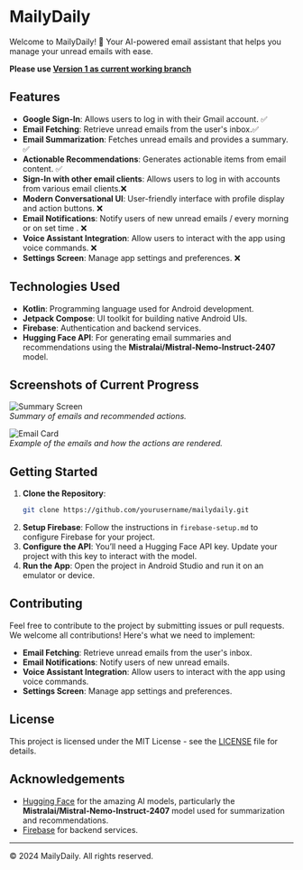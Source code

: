 # MailyDaily

Welcome to MailyDaily! 🌟 Your AI-powered email assistant that helps you manage your unread emails with ease.

**Please use [Version 1 as current working branch](https://github.com/mariankh1/MailyDailyAndroid/tree/version1)**

## Features

- **Google Sign-In**: Allows users to log in with their Gmail account. ✅
- **Email Fetching**: Retrieve unread emails from the user's inbox.✅
- **Email Summarization**: Fetches unread emails and provides a summary. ✅
- **Actionable Recommendations**: Generates actionable items from email content. ✅
- **Sign-In with other email clients**: Allows users to log in with accounts from various email clients.❌
- **Modern Conversational UI**: User-friendly interface with profile display and action buttons. ❌
- **Email Notifications**: Notify users of new unread emails / every morning or on set time . ❌
- **Voice Assistant Integration**: Allow users to interact with the app using voice commands. ❌
- **Settings Screen**: Manage app settings and preferences. ❌

## Technologies Used

- **Kotlin**: Programming language used for Android development.
- **Jetpack Compose**: UI toolkit for building native Android UIs.
- **Firebase**: Authentication and backend services.
- **Hugging Face API**: For generating email summaries and recommendations using the **Mistralai/Mistral-Nemo-Instruct-2407** model.

## Screenshots of Current Progress

![Summary Screen](https://github.com/mariankh1/MailyDailyAndroid/tree/version1/docs/assets/screenshots/1.png)  
*Summary of emails and recommended actions.*

![Email Card](https://github.com/mariankh1/MailyDailyAndroid/tree/version1/docs/assets/screenshots/2.png)  
*Example of the emails and how the actions are rendered.*

## Getting Started

1. **Clone the Repository**:
    ```bash
    git clone https://github.com/yourusername/mailydaily.git
    ```
2. **Setup Firebase**: Follow the instructions in `firebase-setup.md` to configure Firebase for your project.
3. **Configure the API**: You’ll need a Hugging Face API key. Update your project with this key to interact with the model.
4. **Run the App**: Open the project in Android Studio and run it on an emulator or device.

## Contributing

Feel free to contribute to the project by submitting issues or pull requests. We welcome all contributions! Here's what we need to implement:

- **Email Fetching**: Retrieve unread emails from the user's inbox. 
- **Email Notifications**: Notify users of new unread emails. 
- **Voice Assistant Integration**: Allow users to interact with the app using voice commands. 
- **Settings Screen**: Manage app settings and preferences. 

## License

This project is licensed under the MIT License - see the [LICENSE](LICENSE) file for details.

## Acknowledgements

- [Hugging Face](https://huggingface.co) for the amazing AI models, particularly the **Mistralai/Mistral-Nemo-Instruct-2407** model used for summarization and recommendations.
- [Firebase](https://firebase.google.com) for backend services.

---

&copy; 2024 MailyDaily. All rights reserved.
